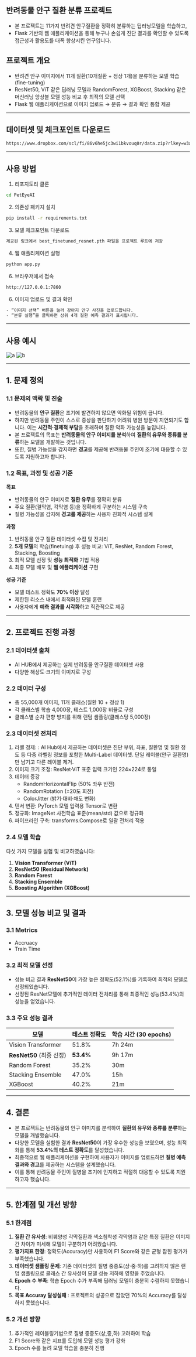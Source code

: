 ## **반려동물 안구 질환 분류 프로젝트**
- 본 프로젝트는 11가지 반려견 안구질환을 정확히 분류하는 딥러닝모델을 학습하고,
- Flask 기반의 웹 애플리케이션을 통해 누구나 손쉽게 진단 결과를 확인할 수 있도록 접근성과 활용도를 대폭 향상시킨 연구입니다.

## **프로젝트 개요**
- 반려견 안구 이미지에서 11개 질환(10개질환 + 정상 1개)을 분류하는 모델 학습(fine-tuning)
- ResNet50, ViT 같은 딥러닝 모델과 RandomForest, XGBoost, Stacking 같은 머신러닝 앙상블 모델 성능 비교 후 최적의 모델 선택
- Flask 웹 애플리케이션으로 이미지 업로드 → 분류 → 결과 확인 통합 제공
---

## **데이터셋 및 체크포인트 다운로드**
```bash
https://www.dropbox.com/scl/fi/86v6he5jc3wi1bkvouq0r/data.zip?rlkey=w3a9rexq9v4d02b1zxv98b2pr&st=2lku0bqf&dl=0
```
---

## **사용 방법**

1. 리포지토리 클론
```bash
cd PetEyeAI
```

2. 의존성 패키지 설치
```bash
pip install -r requirements.txt
```
3. 모델 체크포인트 다운로드
```bash
제공된 링크에서 best_finetuned_resnet.pth 파일을 프로젝트 루트에 저장
```
4. 웹 애플리케이션 실행
```bash
python app.py
```
6. 브라우저에서 접속
```bash
http://127.0.0.1:7860
```
6. 이미지 업로드 및 결과 확인
```bash
- “이미지 선택” 버튼을 눌러 강아지 안구 사진을 업로드합니다.
- “분류 실행”을 클릭하면 상위 4개 질환 예측 결과가 표시됩니다.
```
---

## **사용 예시**
![a](https://github.com/user-attachments/assets/30b31640-b2f1-47c6-8b50-31b5be34ee6a)
![b](https://github.com/user-attachments/assets/cb855ceb-011e-44ef-91b9-c0fda9d5aeae)

---
## **1. 문제 정의**

### **1.1 문제의 맥락 및 진술**  
- 반려동물의 **안구 질환**은 조기에 발견하지 않으면 악화될 위험이 큽니다.
- 하지만 반려동물 주인이 스스로 증상을 판단하기 어려워 병원 방문이 지연되기도 합니다. 이는 **시간적·경제적 부담**을 초래하며 질환 악화 가능성을 높입니다.
- 본 프로젝트의 목표는 **반려동물의 안구 이미지를 분석**하여 **질환의 유무와 종류를 분류**하는 모델을 개발하는 것입니다.
- 또한, 질병 가능성을 감지하면 **경고**를 제공해 반려동물 주인이 조기에 대응할 수 있도록 지원하고자 합니다.

### **1.2 목표, 과정 및 성공 기준**  

**목표**  
- 반려동물의 안구 이미지로 **질환 유무**를 정확히 분류  
- 주요 질환(결막염, 각막염 등)을 정확하게 구분하는 시스템 구축  
- 질병 가능성을 감지해 **경고를 제공**하는 사용자 친화적 시스템 설계  

**과정**  
1. 반려동물 안구 질환 데이터셋 수집 및 전처리  
2. **5개 모델**의 학습(finetuing) 후 성능 비교: ViT, ResNet, Random Forest, Stacking, Boosting  
3. 최적 모델 선정 및 **성능 최적화** 기법 적용  
4. 최종 모델 배포 및 **웹 애플리케이션** 구현  

**성공 기준**  
- 모델 테스트 정확도 **70% 이상** 달성  
- 제한된 리소스 내에서 최적화된 모델 훈련  
- 사용자에게 **예측 결과를 시각화**하고 직관적으로 제공  

---

## **2. 프로젝트 진행 과정**

### **2.1 데이터셋 출처**  
- AI HUB에서 제공하는 실제 반려동물 안구질환 데이터셋 사용
- 다양한 해상도·크기의 이미지로 구성

### **2.2 데이터 구성**  
- 총 55,000개 이미지, 11개 클래스(질환 10 + 정상 1)
- 각 클래스별 학습 4,000장, 테스트 1,000장 비율로 구성
- 클래스별 순차 편향 방지를 위해 랜덤 샘플링(클래스당 5,000장)

### **2.3 데이터셋 전처리**  
1. 라벨 정제: : AI Hub에서 제공하는 데이터셋은 진단 부위, 좌표, 질환명 및 질환 정도 등 다중 라벨링 정보를 포함한 Multi-Label 데이터셋. 단일 레이블(안구 질환명)만 남기고 다른 레이블 제거.
2. 이미지 크기 조정: ResNet·ViT 표준 입력 크기인 224×224로 통일
3. 데이터 증강
   - RandomHorizontalFlip (50% 좌우 반전)
   - RandomRotation (±20도 회전)
   - ColorJitter (밝기·대비·채도 변화)
4. 텐서 변환: PyTorch 모델 입력용 Tensor로 변환
5. 정규화: ImageNet 사전학습 표준(mean/std) 값으로 정규화
6. 파이프라인 구축: transforms.Compose로 일괄 전처리 적용

### **2.4 모델 학습**
다섯 가지 모델을 실험 및 비교하였습니다:  
1. **Vision Transformer (ViT)**  
2. **ResNet50 (Residual Network)**  
3. **Random Forest**  
4. **Stacking Ensemble**  
5. **Boosting Algorithm (XGBoost)**  
---

## **3. 모델 성능 비교 및 결과**

### **3.1 Metrics**  
- Accruacy
- Train Time


### **3.2 최적 모델 선정**  
- 성능 비교 결과 **ResNet50**이 가장 높은 정확도(52.1%)를 기록하여 최적의 모델로 선정되었습니다.
- 선정된 ResNet모델에 추가적인 데이터 전처리를 통해 최종적인 성능(53.4%)의 성능을 얻었습니다.

### **3.3 주요 성능 결과**  
| **모델**            | **테스트 정확도** | **학습 시간 (30 epochs)** | 
|---------------------|-----------------|-----------------| 
| Vision Transformer  | 51.8%            |  7h 24m        |
| **ResNet50** (최종 선정) | **53.4%**        |  9h 17m   |
| Random Forest       | 35.2%            |  30m           |
| Stacking Ensemble   | 47.0%            |  15h           |
| XGBoost             | 40.2%            |  21m           |

---

## **4. 결론**  
- 본 프로젝트는 반려동물의 안구 이미지를 분석하여 **질환의 유무와 종류를 분류**하는 모델을 개발했습니다.
- 다양한 모델을 실험한 결과 **ResNet50**이 가장 우수한 성능을 보였으며, 성능 최적화를 통해 **53.4%의 테스트 정확도**를 달성했습니다.
- 최종적으로 웹 애플리케이션을 구현하여 사용자가 이미지를 업로드하면 **질병 예측 결과와 경고**를 제공하는 시스템을 설계했습니다.
- 이를 통해 반려동물 주인이 질병을 조기에 인지하고 적절히 대응할 수 있도록 지원하고자 했습니다.

---



## **5. 한계점 및 개선 방향**

### **5.1 한계점**  
1. **질환 간 유사성**: 비궤양성 각막질환과 색소침착성 각막염과 같은 특정 질환은 이미지 간 차이가 미세해 모델이 구분하기 어려웠습니다.  
2. **평가지표 한정**: 정확도(Accuracy)만 사용하여 F1 Score와 같은 균형 잡힌 평가가 부족했습니다.  
3. **데이터셋 샘플링 문제**: 기존 데이터셋의 질병 중증도(상·중·하)를 고려하지 않은 랜덤 샘플링으로 클래스 간 유사성이 모델 성능 저하에 영향을 주었습니다.  
4. **Epoch 수 부족**: 학습 Epoch 수가 부족해 딥러닝 모델이 충분히 수렴하지 못했습니다.
5. **목표 Accuray 달성실패** : 프로젝트의 성공으로 잡았던 70%의 Accuracy를 달성하지 못했습니다.

### **5.2 개선 방향**  
1. 추가적인 레이블링기법으로 질병 중증도(상,중,하) 고려하여 학습  
2. F1 Score와 같은 지표를 도입해 모델 성능 평가 강화  
3. Epoch 수를 늘려 모델 학습을 충분히 진행  

